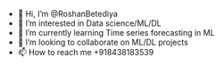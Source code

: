 - 👋 Hi, I’m @RoshanBetediya
- 👀 I’m interested in Data science/ML/DL
- 🌱 I’m currently learning Time series forecasting in ML
- 💞️ I’m looking to collaborate on ML/DL projects
- 📫 How to reach me +918438183539

<!---
RoshanBetediya/RoshanBetediya is a ✨ special ✨ repository because its `README.md` (this file) appears on your GitHub profile.
You can click the Preview link to take a look at your changes.
--->
